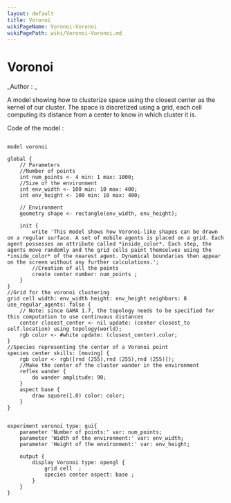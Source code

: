 ```yaml
---
layout: default
title: Voronoi
wikiPageName: Voronoi-Voronoi
wikiPagePath: wiki/Voronoi-Voronoi.md
---
```


[//]: # (keyword|operator_using)
[//]: # (keyword|operator_closest_to)
[//]: # (keyword|type_topology)
[//]: # (keyword|concept_skill)
[//]: # (keyword|concept_agent_movement)
[//]: # (keyword|concept_grid)
# Voronoi


_Author : _

A model showing how to clusterize space using the closest center as the kernel of our cluster. The space is discretized using a grid, each cell computing its distance from a center to know in which cluster it is. 


Code of the model : 

```

model voronoi
 
global {
	// Parameters 
	//Number of points
	int num_points <- 4 min: 1 max: 1000;
	//Size of the environment
	int env_width <- 100 min: 10 max: 400;
	int env_height <- 100 min: 10 max: 400;
	
	// Environment
	geometry shape <- rectangle(env_width, env_height);
	
	init { 
		write 'This model shows how Voronoi-like shapes can be drawn on a regular surface. A set of mobile agents is placed on a grid. Each agent possesses an attribute called *inside_color*. Each step, the agents move randomly and the grid cells paint themselves using the *inside_color* of the nearest agent. Dynamical boundaries then appear on the screen without any further calculations.';
		//Creation of all the points
		create center number: num_points ;  
	}   
} 
//Grid for the voronoi clustering
grid cell width: env_width height: env_height neighbors: 8 use_regular_agents: false {
	// Note: since GAMA 1.7, the topology needs to be specified for this computation to use continuous distances
	center closest_center <- nil update: (center closest_to self.location) using topology(world);
	rgb color <- #white update: (closest_center).color;
}
//Species representing the center of a Voronoi point
species center skills: [moving] { 
	rgb color <- rgb([rnd (255),rnd (255),rnd (255)]); 
	//Make the center of the cluster wander in the environment       
	reflex wander {
		do wander amplitude: 90;
	}  
	aspect base {
		draw square(1.0) color: color;
	}
}


experiment voronoi type: gui{ 
	parameter 'Number of points:' var: num_points;
	parameter 'Width of the environment:' var: env_width;
	parameter 'Height of the environment:' var: env_height;
	
	output {
		display Voronoi type: opengl {
			grid cell  ;
			species center aspect: base ;
		}
	}	
}
```
